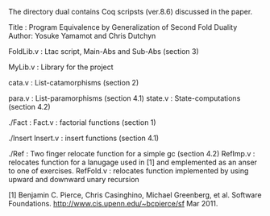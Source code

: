 The directory dual contains Coq scripsts (ver.8.6) discussed in the paper. 

Title : Program Equivalence by Generalization of Second Fold Duality
Author: Yosuke Yamamot and Chris Dutchyn


FoldLib.v  : Ltac script, Main-Abs and Sub-Abs (section 3)

MyLib.v    : Library for the project

cata.v     : List-catamorphisms  (section 2)

para.v     : List-paramorphisms  (section 4.1)
state.v    : State-computations (section 4.2) 

./Fact     : 
Fact.v     : factorial functions (section 1)

./Insert
Insert.v   : insert functions (section 4.1)

./Ref      : Two finger relocate function for a simple gc (section 4.2)
RefImp.v   : relocates function for a lanugage used in [1] and emplemented as
             an anser to one of exercises.
RefFold.v  : relocates function implemented by using 
             upward and downward unary recursion 
             

   [1] Benjamin C. Pierce, Chris Casinghino, Michael Greenberg, et al. 
           Software Foundations. http://www.cis.upenn.edu/~bcpierce/sf
           Mar 2011. 
